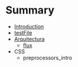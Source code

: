 # Summary

* [Introduction](README.md)
* [testFile](testfile.md)
* [Arquitectura](flux.md)
   * [flux](flux_arch.md)
* CSS
   * preprocessors_intro

